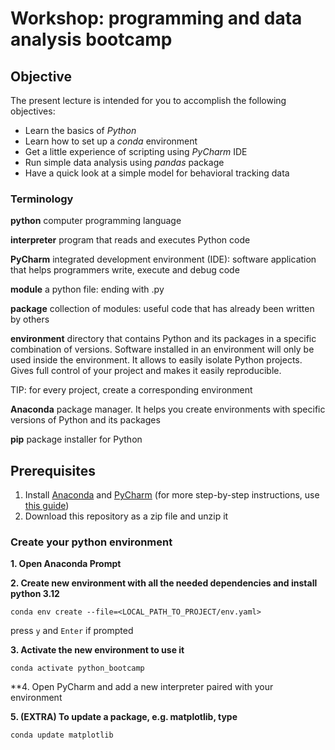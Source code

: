 # Workshop: programming and data analysis bootcamp

## Objective
The present lecture is intended for you to accomplish the following objectives:
- Learn the basics of _Python_
- Learn how to set up a _conda_ environment
- Get a little experience of scripting using _PyCharm_ IDE
- Run simple data analysis using _pandas_ package
- Have a quick look at a simple model for behavioral tracking data

### Terminology
**python** computer programming language

**interpreter**
program that reads and executes Python code

**PyCharm**
integrated development environment (IDE): software application that helps programmers write, execute and debug code

**module**
a python file: ending with .py

**package**
collection of modules: useful code that has already been written by others

**environment**
directory that contains Python and its packages in a specific combination of versions. Software installed in an environment will only be used inside the environment. It allows to easily isolate Python projects. Gives full control of your project and makes it easily reproducible.

TIP: for every project, create a corresponding environment

**Anaconda**
package manager. It helps you create environments with specific versions of Python and its packages

**pip**
package installer for Python

## Prerequisites
1. Install [Anaconda](https://docs.anaconda.com/free/anaconda/install/index.html) and [PyCharm](https://www.jetbrains.com/help/pycharm/installation-guide.html) (for more step-by-step instructions, use [this guide](https://medium.com/@GalarnykMichael/setting-up-pycharm-with-anaconda-plus-installing-packages-windows-mac-db2b158bd8c))
2. Download this repository as a zip file and unzip it

### Create your python environment
**1. Open Anaconda Prompt**

**2. Create new environment with all the needed dependencies and install python 3.12**

```conda env create --file=<LOCAL_PATH_TO_PROJECT/env.yaml>```

press `y` and `Enter` if prompted


**3. Activate the new environment to use it**

```conda activate python_bootcamp```

**4. Open PyCharm and add a new interpreter paired with your environment 

**5. (EXTRA) To update a package, e.g. matplotlib, type**

```conda update matplotlib ```

